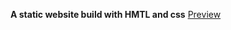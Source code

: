 **A static website build with HMTL and css**
[Preview](https://firefly3823.github.io/Shine_StaticWebsite/)
